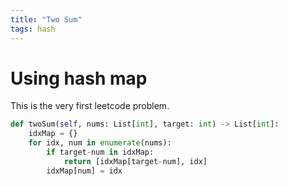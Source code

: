 ```yaml
---
title: "Two Sum"
tags: hash
---
```


# Using hash map

This is the very first leetcode problem.

```python
def twoSum(self, nums: List[int], target: int) -> List[int]:
    idxMap = {}
    for idx, num in enumerate(nums):
        if target-num in idxMap:
            return [idxMap[target-num], idx]
        idxMap[num] = idx
```